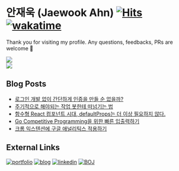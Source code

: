 # 안재욱 (Jaewook Ahn) [![Hits](https://hits.seeyoufarm.com/api/count/incr/badge.svg?url=https%3A%2F%2Fgithub.com%2Fjaewoook&count_bg=%2379C83D&title_bg=%23555555&icon=github.svg&icon_color=%23E7E7E7&title=hits&edge_flat=false)](https://hits.seeyoufarm.com) [![wakatime](https://wakatime.com/badge/user/5a18f850-de06-4534-b52f-133a2ac38d9a.svg)](https://wakatime.com/@5a18f850-de06-4534-b52f-133a2ac38d9a)

Thank you for visiting my profile. Any questions, feedbacks, PRs are welcome :blue_heart:

<div>
  <a alt="Jaewook's github stats" href="https://github.com/anuraghazra/github-readme-stats">
    <picture>
      <source
        srcset="https://github-readme-stats.vercel.app/api?username=Jaewoook&show_icons=true&theme=dark"
        media="(prefers-color-scheme: dark)"
      />
      <source
        srcset="https://github-readme-stats.vercel.app/api?username=Jaewoook&show_icons=true"
        media="(prefers-color-scheme: light), (prefers-color-scheme: no-preference)"
      />
      <img src="https://github-readme-stats.vercel.app/api?username=Jaewoook&show_icons=true" />
    </picture>
  </a>
</div>
<div>
  <a alt="Jaewook's wakatime stats" href="https://github.com/anuraghazra/github-readme-stats">
    <picture>
      <source
        srcset="https://github-readme-stats.vercel.app/api/wakatime?username=Jaewoook&layout=compact&theme=dark"
        media="(prefers-color-scheme: dark)"
      />
      <source
        srcset="https://github-readme-stats.vercel.app/api/wakatime?username=Jaewoook&layout=compact"
        media="(prefers-color-scheme: light), (prefers-color-scheme: no-preference)"
      />
      <img src="https://github-readme-stats.vercel.app/api/wakatime?username=Jaewoook&layout=compact" />
    </picture>
  </a>
</div>

## Blog Posts
<!-- BLOG-POST-LIST:START -->
- [로그인 개발 없이 간단하게 인증을 만들 순 없을까?](https://jaewook.me/cloudfront-endpoint-basic-auth)
- [주기적으로 해야되는 작업 봇한테 떠넘기는 법](https://jaewook.me/build-batch-task-bot)
- [함수형 React 컴포넌트 시대, defaultProps는 더 이상 필요하지 않다.](https://jaewook.me/react-default-props-and-functional-component)
- [Go Competitive Programming을 위한 빠른 입출력하기](https://jaewook.me/golang-fast-io-for-competitive-programming)
- [크롬 익스텐션에 구글 애널리틱스 적용하기](https://jaewook.me/ga-in-browser-extension)
<!-- BLOG-POST-LIST:END -->

## External Links

[![portfolio](https://img.shields.io/badge/-portfolio-red?style=for-the-badge)](https://portfolio.jaewook.me)
[![blog](https://img.shields.io/badge/-blog-black?style=for-the-badge)](https://jaewook.me)
[![linkedin](https://img.shields.io/badge/-linkedin-0077b5?style=for-the-badge&logo=linkedin)](https://www.linkedin.com/in/ahnjaewook/)
[![BOJ](https://img.shields.io/badge/-boj-3277bc?style=for-the-badge)](https://www.acmicpc.net/user/ajw4586)
